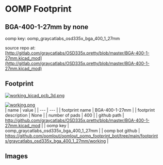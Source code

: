 # OOMP Footprint  
## BGA-400-1-27mm  by none  
  
oomp key: oomp_graycatlabs_osd335x_bga_400_1_27mm  
  
source repo at: [http://gitlab.com/graycatlabs/OSD335x.pretty/blob/master/BGA-400-1-27mm.kicad_mod](http://gitlab.com/graycatlabs/OSD335x.pretty/blob/master/BGA-400-1-27mm.kicad_mod)  
## Footprint  
  
[![working_kicad_pcb_3d.png](working_kicad_pcb_3d_600.png)](working_kicad_pcb_3d.png)  
  
[![working.png](working_600.png)](working.png)  
| name | value | 
| --- | --- | 
| footprint name | BGA-400-1-27mm | 
| footprint description | None | 
| number of pads | 400 | 
| github path | http://github.com/graycatlabs/OSD335x.pretty/blob/master/BGA-400-1-27mm.kicad_mod | 
| oomp key | oomp_graycatlabs_osd335x_bga_400_1_27mm | 
| oomp bot github | https://github.com/oomlout/oomlout_oomp_footprint_bot/tree/main/footprints/graycatlabs_osd335x_bga_400_1_27mm/working | 
## Images  

